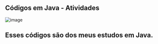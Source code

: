 ## Códigos em Java - Atividades
![image](https://github.com/Hkaua/codigos-em-java/assets/115200562/829a5f67-c11d-46cc-a69e-b155350ab4c2)

## Esses códigos são dos meus estudos em Java.

